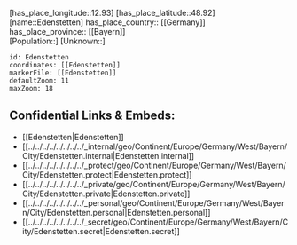 ﻿---
location: [48.92,12.93] 
mapzoom: [7,12] 
mapmarker: city 
type: City
tags:
- geo/City


SpocWebEntityId: 29970
isDeleted: false
confidential: public

---
[has_place_longitude::12.93] 
[has_place_latitude::48.92] 
[name::Edenstetten] 
has_place_country:: [[Germany]]  
has_place_province:: [[Bayern]]  
[Population::] 
[Unknown::] 


```leaflet
id: Edenstetten
coordinates: [[Edenstetten]] 
markerFile: [[Edenstetten]] 
defaultZoom: 11 
maxZoom: 18
```


## Confidential Links & Embeds: 
- [[Edenstetten|Edenstetten]]  
- [[../../../../../../../../_internal/geo/Continent/Europe/Germany/West/Bayern/City/Edenstetten.internal|Edenstetten.internal]] 
- [[../../../../../../../../_protect/geo/Continent/Europe/Germany/West/Bayern/City/Edenstetten.protect|Edenstetten.protect]] 
- [[../../../../../../../../_private/geo/Continent/Europe/Germany/West/Bayern/City/Edenstetten.private|Edenstetten.private]] 
- [[../../../../../../../../_personal/geo/Continent/Europe/Germany/West/Bayern/City/Edenstetten.personal|Edenstetten.personal]] 
- [[../../../../../../../../_secret/geo/Continent/Europe/Germany/West/Bayern/City/Edenstetten.secret|Edenstetten.secret]] 
